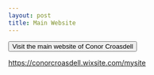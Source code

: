 ```yaml
---
layout: post
title: Main Website
---
```

<button name="button" onclick="https://conorcroasdell.wixsite.com/mysite">Visit the main website of Conor Croasdell</button>

<https://conorcroasdell.wixsite.com/mysite>
<!--
//https://conorcroasdell.wixsite.com/mysite

//[![button](/newpfolio.jpg)](https://conorcroasdell.wixsite.com/mysite\) -->
